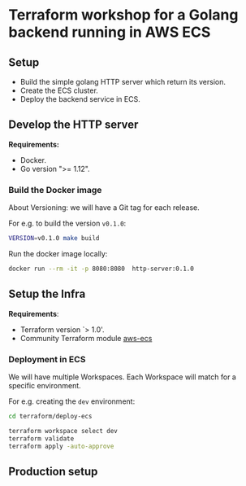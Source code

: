# Terraform workshop for a Golang backend running in AWS ECS

## Setup

- Build the simple golang HTTP server which return its version.
- Create the ECS cluster.
- Deploy the backend service in ECS.

## Develop the HTTP server

**Requirements:**

- Docker.
- Go version ">= 1.12".

### Build the Docker image

About Versioning: we will have a Git tag for each release.

For e.g. to build the version `v0.1.0`:

```sh
VERSION=v0.1.0 make build
```

Run the docker image locally:

```sh
docker run --rm -it -p 8080:8080  http-server:0.1.0
```

## Setup the Infra

**Requirements**:

- Terraform version `> 1.0'.
- Community Terraform module [aws-ecs](https://registry.terraform.io/modules/terraform-aws-modules/ecs/aws/latest)

### Deployment in ECS

We will have multiple Workspaces. Each Workspace will match for a specific environment.

For e.g. creating the `dev` environment:

```sh
cd terraform/deploy-ecs

terraform workspace select dev
terraform validate
terraform apply -auto-approve
```

## Production setup
